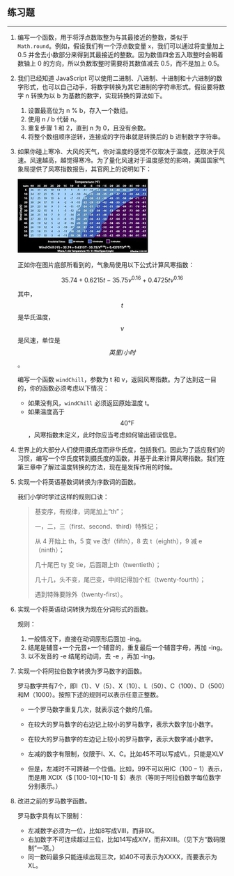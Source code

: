 ## 练习题

---

1. 编写一个函数，用于将浮点数取整为与其最接近的整数，类似于 `Math.round`。例如，假设我们有一个浮点数变量 `x`，我们可以通过将变量加上 0.5 并舍去小数部分来得到其最接近的整数。因为数值四舍五入取整时会朝着数轴上 0 的方向，所以负数取整时需要将其数值减去 0.5，而不是加上 0.5。

2. 我们已经知道 JavaScript 可以使用二进制、八进制、十进制和十六进制的数字形式，也可以自己动手，将数字转换为其它进制的字符串形式。假设要将数字 n 转换为以 b 为基数的数字，实现转换的算法如下。
   1. 设置最高位为 n % b，存入一个数组。
   2. 使用 n / b 代替 n。
   3. 重复步骤 1 和 2，直到 n 为 0，且没有余数。
   4. 将整个数组顺序逆转，连接成的字符串就是转换后的 b 进制数字字符串。

3. 如果你碰上寒冷、大风的天气，你对温度的感觉不仅取决于温度，还取决于风速。风速越高，越觉得寒冷。为了量化风速对于温度感觉的影响，美国国家气象局提供了风寒指数报告，其官网上的说明如下：

   ![é£å¯çå¾åç"æ](assets/th.jpg)

   正如你在图片底部所看到的，气象局使用以下公式计算风寒指数：

   $$ 35.74 + 0.6215 t - 35.75 v ^ {0.16} + 0.4725t v ^ {0.16} $$

   其中，$$t$$是华氏温度，$$v$$是风速，单位是$$ 英里/小时 $$。

   编写一个函数 `windChill`，参数为 t 和 v，返回风寒指数。为了达到这一目的，你的函数必须考虑以下情况：

   - 如果没有风，`windChill` 必须返回原始温度 t。
   - 如果温度高于 $$40 ℉ $$，风寒指数未定义，此时你应当考虑如何输出错误信息。

   

4. 世界上的大部分人们使用摄氏度而非华氏度，包括我们。因此为了适应我们的习惯，编写一个华氏度转到摄氏度的函数，并基于此来计算风寒指数。我们在第三章中了解过温度转换的方法，现在是发挥作用的时候。

5. 实现一个将英语基数词转换为序数词的函数。

   我们小学时学过这样的规则口诀：

   > 基变序，有规律，词尾加上“th”；
   >
   > 一，二，三（first、second、third）特殊记；
   >
   > 从 4 开始上 th，5 变 ve 改f（fifth），8 去 t（eighth），9 减 e（ninth）；
   >
   > 几十尾巴 ty 变 tie，后面跟上th（twentieth）；
   >
   > 几十几，头不变，尾巴变，中间记得加个杠（twenty-fourth）；
   >
   > 遇到特殊要除外（twenty-first）。

   

6. 实现一个将英语动词转换为现在分词形式的函数。

   规则：

   1. 一般情况下，直接在动词原形后面加 -ing。
   2. 结尾是辅音+一个元音+一个辅音的，重复最后一个辅音字母，再加 -ing。
   3. 以不发音的 -e 结尾的动词，去 -e ，再加 -ing。

7. 实现一个将阿拉伯数字转换为罗马数字的函数。

   罗马数字共有7个，即I（1）、V（5）、X（10）、L（50）、C（100）、D（500）和M（1000）。按照下述的规则可以表示任意正整数。

   - 一个罗马数字重复几次，就表示这个数的几倍。

   - 在较大的罗马数字的右边记上较小的罗马数字，表示大数字加小数字。

   - 在较大的罗马数字的左边记上较小的罗马数字，表示大数字减小数字。
   - 左减的数字有限制，仅限于I、X、C。比如45不可以写成VL，只能是XLV
   - 但是，左减时不可跨越一个位值。比如，99不可以用IC（$100-1$）表示，而是用 XCIX（$ [100-10]+[10-1] $）表示（等同于阿拉伯数字每位数字分别表示。）

8. 改进之前的罗马数字函数。

   罗马数字具有以下限制：

   - 左减数字必须为一位，比如8写成VIII，而非IIX。
   - 右加数字不可连续超过三位，比如14写成XIV，而非XIIII。（见下方“数码限制”一项。）
   - 同一数码最多只能连续出现三次，如40不可表示为XXXX，而要表示为XL。

